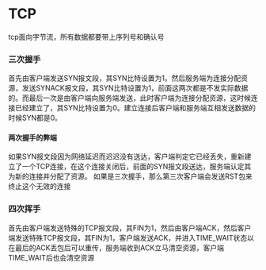 # TCP

tcp面向字节流，所有数据都要带上序列号和确认号

### 三次握手

首先由客户端发送SYN报文段，其SYN比特设置为1。然后服务端为连接分配资源，发送SYNACK报文段，其SYN比特设置为1，前面这两次都是不发实际数据的。而最后一次是由客户端向服务端发送，此时客户端为连接分配资源，这时候连接已经建立了，其SYN比特设置为0。建立连接后客户端和服务端互相发送数据的时候SYN都是0。

#### 两次握手的弊端

如果SYN报文段因为网络延迟而迟迟没有送达，客户端判定它已经丢失，重新建立了一个TCP连接，在这个连接关闭后，前面的SYN报文段送达，服务端认定其为新的连接并分配了资源。 如果是三次握手，那么第三次客户端会发送RST包来终止这个无效的连接



### 四次挥手

首先由客户端发送特殊的TCP报文段，其FIN为1，然后由客户端ACK，然后客户端发送特殊TCP报文段，其FIN为1，客户端发送ACK，并进入TIME_WAIT状态以在最后的ACK丢包后可以重传，服务端收到ACK立马清空资源，客户端TIME_WAIT后也会清空资源